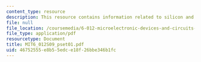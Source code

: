```yaml
---
content_type: resource
description: This resource contains information related to silicon and thermal equilibrium..
file: null
file_location: /coursemedia/6-012-microelectronic-devices-and-circuits-spring-2009/46752555e8b55edce18f26bbe346b1fc_MIT6_012S09_pset01.pdf
file_type: application/pdf
resourcetype: Document
title: MIT6_012S09_pset01.pdf
uid: 46752555-e8b5-5edc-e18f-26bbe346b1fc
---
```

